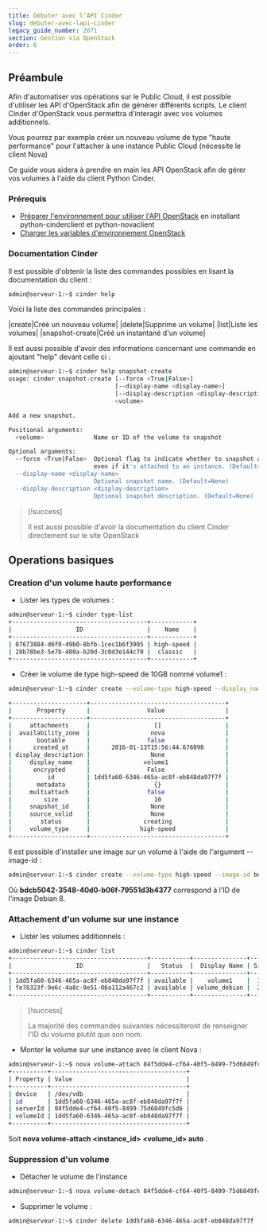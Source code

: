 ```yaml
---
title: Débuter avec l’API Cinder
slug: debuter-avec-lapi-cinder
legacy_guide_number: 2071
section: Gestion via OpenStack
order: 6
---
```



## Préambule
Afin d'automatiser vos opérations sur le Public Cloud, il est possible d'utiliser les API d'OpenStack afin de générer différents scripts. Le client Cinder d'OpenStack vous permettra d'interagir avec vos volumes additionnels.

Vous pourrez par exemple créer un nouveau volume de type "haute performance" pour l'attacher à une instance Public Cloud (nécessite le client Nova)

Ce guide vous aidera à prendre en main les API OpenStack afin de gérer vos volumes à l'aide du client Python Cinder.


### Prérequis
- [Préparer l'environnement pour utiliser l'API OpenStack](../preparer-lenvironnement-pour-utiliser-lapi-openstack/) en installant python-cinderclient et python-novaclient
- [Charger les variables d'environnement OpenStack](../charger-les-variables-denvironnement-openstack/)


### Documentation Cinder
Il est possible d'obtenir la liste des commandes possibles en lisant la documentation du client :


```bash
admin@serveur-1:~$ cinder help
```

Voici la liste des commandes principales :


|create|Créé un nouveau volume|
|delete|Supprime un volume|
|list|Liste les volumes|
|snapshot-create|Créé un instantané d'un volume|

Il est aussi possible d'avoir des informations concernant une commande en ajoutant "help" devant celle ci :


```bash
admin@serveur-1:~$ cinder help snapshot-create
usage: cinder snapshot-create [--force <True|False>]
                              [--display-name <display-name>]
                              [--display-description <display-description>]
                              <volume>

Add a new snapshot.

Positional arguments:
  <volume>              Name or ID of the volume to snapshot

Optional arguments:
  --force <True|False>  Optional flag to indicate whether to snapshot a volume
                        even if it's attached to an instance. (Default=False)
  --display-name <display-name>
                        Optional snapshot name. (Default=None)
  --display-description <display-description>
                        Optional snapshot description. (Default=None)
```



> [!success]
>
> Il est aussi possible d'avoir la documentation du client Cinder directement sur
> le site OpenStack
> 


## Operations basiques

### Creation d'un volume haute performance
- Lister les types de volumes : 

```sh
admin@serveur-1:~$ cinder type-list
+--------------------------------------+------------+ 
|                  ID                  |    Name    |
+--------------------------------------+------------+
| 07673884-d6f0-49b0-8bfb-1cec1b6f3905 | high-speed |
| 28b78be3-5e7b-480a-b20d-3c0d3e144c70 |  classic   | 
+--------------------------------------+------------+
```
- Créer le volume de type high-speed de 10GB nommé volume1 :

```bash
admin@serveur-1:~$ cinder create --volume-type high-speed --display_name volume1 10

+---------------------+--------------------------------------+
|       Property      |                Value                 |
+---------------------+--------------------------------------+
|     attachments     |                  []                  |
|  availability_zone  |                 nova                 |
|       bootable      |                false                 |
|      created_at     |      2016-01-13T15:56:44.676098      |
| display_description |                 None                 |
|     display_name    |               volume1                |
|      encrypted      |                False                 |
|          id         | 1dd5fa60-6346-465a-ac8f-eb848da97f7f |
|       metadata      |                  {}                  |
|     multiattach     |                false                 |
|         size        |                  10                  |
|     snapshot_id     |                 None                 |
|     source_volid    |                 None                 |
|        status       |               creating               |
|     volume_type     |              high-speed              |
+---------------------+--------------------------------------+
```


Il est possible d'installer une image sur un volume à l'aide de l'argument --image-id :


```bash
admin@serveur-1:~$ cinder create --volume-type high-speed --image-id bdcb5042-3548-40d0-b06f-79551d3b4377 --display_name volume_debian 20
```

Où  **bdcb5042-3548-40d0-b06f-79551d3b4377**  correspond à l'ID de l'image Debian 8.


### Attachement d'un volume sur une instance
- Lister les volumes additionnels :

```bash
admin@serveur-1:~$ cinder list
+--------------------------------------+-----------+---------------+------+-------------+----------+---------------------+
|                  ID                  |   Status  |  Display Name | Size | Volume Type | Bootable |     Attached to     |
+--------------------------------------+-----------+---------------+------+-------------+----------+---------------------+
| 1dd5fa60-6346-465a-ac8f-eb848da97f7f | available |    volume1    |  10  |  high-speed |  false   |                     |
| fe78323f-9e6c-4a8c-9e51-06a112a467c2 | available | volume_debian |  20  |  high-speed |   true   |                     |
+--------------------------------------+-----------+---------------+------+-------------+----------+---------------------+
```




> [!success]
>
> La majorité des commandes suivantes nécessiteront de renseigner l'ID du volume
> plutôt que son nom.
> 

- Monter le volume sur une instance avec le client Nova :

```bash
admin@serveur-1:~$ nova volume-attach 84f5dde4-cf64-40f5-8499-75d6849fc5d6 1dd5fa60-6346-465a-ac8f-eb848da97f7f auto
+----------+--------------------------------------+
| Property | Value                                |
+----------+--------------------------------------+
| device   | /dev/vdb                             |
| id       | 1dd5fa60-6346-465a-ac8f-eb848da97f7f |
| serverId | 84f5dde4-cf64-40f5-8499-75d6849fc5d6 |
| volumeId | 1dd5fa60-6346-465a-ac8f-eb848da97f7f |
+----------+--------------------------------------+
```


Soit  **nova volume-attach <instance_id> <volume_id> auto** .


### Suppression d'un volume
- Détacher le volume de l'instance

```bash
admin@serveur-1:~$ nova volume-detach 84f5dde4-cf64-40f5-8499-75d6849fc5d6 1dd5fa60-6346-465a-ac8f-eb848da97f7f
```

- Supprimer le volume :

```bash
admin@serveur-1:~$ cinder delete 1dd5fa60-6346-465a-ac8f-eb848da97f7f
```
